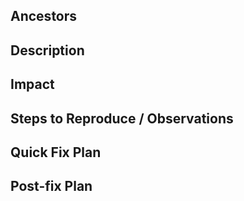 <!-- 
    Template for urgent production issues requiring 
    immediate attention (new /hotfix branches)
    Optional sections may be omitted.
-->

## Ancestors
<!-- Usually `main/<global_version>` -->

## Description
<!-- Critical issue affecting production -->

## Impact
<!-- Severity, business/user consequences -->

## Steps to Reproduce / Observations
<!-- If known -->

## Quick Fix Plan
<!-- What needs to be patched immediately -->

## Post-fix Plan
<!-- Longer-term fix or follow-up actions -->
